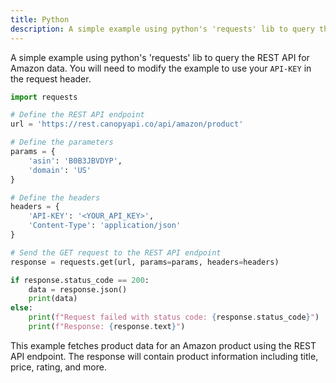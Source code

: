 ```yaml
---
title: Python
description: A simple example using python's 'requests' lib to query the REST API for Amazon data.
---
```


A simple example using python's 'requests' lib to query the REST API for Amazon data. You will need to modify the example to use your `API-KEY` in the request header.

```python
import requests

# Define the REST API endpoint
url = 'https://rest.canopyapi.co/api/amazon/product'

# Define the parameters
params = {
    'asin': 'B0B3JBVDYP',
    'domain': 'US'
}

# Define the headers
headers = {
    'API-KEY': '<YOUR_API_KEY>',
    'Content-Type': 'application/json'
}

# Send the GET request to the REST API endpoint
response = requests.get(url, params=params, headers=headers)

if response.status_code == 200:
    data = response.json()
    print(data)
else:
    print(f"Request failed with status code: {response.status_code}")
    print(f"Response: {response.text}")
```

This example fetches product data for an Amazon product using the REST API endpoint. The response will contain product information including title, price, rating, and more.